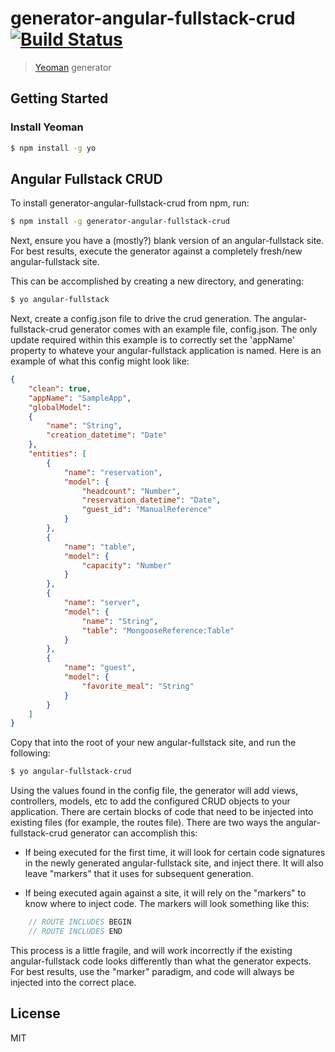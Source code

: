 # generator-angular-fullstack-crud [![Build Status](https://secure.travis-ci.org/MartyIce/generator-angular-fullstack-crud.png?branch=master)](https://travis-ci.org/MartyIce/generator-angular-fullstack-crud)

> [Yeoman](http://yeoman.io) generator


## Getting Started

### Install Yeoman

```bash
$ npm install -g yo
```

## Angular Fullstack CRUD

To install generator-angular-fullstack-crud from npm, run:

```bash
$ npm install -g generator-angular-fullstack-crud
```

Next, ensure you have a (mostly?) blank version of an angular-fullstack site.  For best results, execute the generator against a completely fresh/new angular-fullstack site.

This can be accomplished by creating a new directory, and generating:

```bash
$ yo angular-fullstack
```

Next, create a config.json file to drive the crud generation.  The angular-fullstack-crud generator comes with an example file, config.json.  The only update required within this example is to correctly set the 'appName' property to whateve your angular-fullstack application is named.  Here is an example of what this config might look like:

```json
{
    "clean": true,
    "appName": "SampleApp",
    "globalModel":
    {
        "name": "String",
        "creation_datetime": "Date"
    },
    "entities": [
        {
            "name": "reservation",
            "model": {
                "headcount": "Number",
                "reservation_datetime": "Date",
                "guest_id": "ManualReference"
            }
        },
        {
            "name": "table",
            "model": {
                "capacity": "Number"
            }
        },
        {
            "name": "server",
            "model": {
                "name": "String",
                "table": "MongooseReference:Table"
            }
        },
        {
            "name": "guest",
            "model": {
                "favorite_meal": "String"
            }
        }
    ]
}
```


Copy that into the root of your new angular-fullstack site, and run the following:

```bash
$ yo angular-fullstack-crud
```

Using the values found in the config file, the generator will add views, controllers, models, etc to add the configured CRUD objects to your application.  There are certain blocks of code that need to be injected into existing files (for example, the routes file).  There are two ways the angular-fullstack-crud generator can accomplish this:

* If being executed for the first time, it will look for certain code signatures in the newly generated angular-fullstack site, and inject there.  It will also leave "markers" that it uses for subsequent generation.

* If being executed again against a site, it will rely on the "markers" to know where to inject code.  The markers will look something like this:

```js
    // ROUTE INCLUDES BEGIN
    // ROUTE INCLUDES END
```

This process is a little fragile, and will work incorrectly if the existing angular-fullstack code looks differently than what the generator expects.  For best results, use the "marker" paradigm, and code will always be injected into the correct place.

## License

MIT

